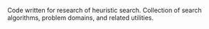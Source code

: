Code written for research of heuristic search. Collection of search algorithms, problem domains, and related utilities.
